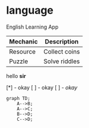 # language
English Learning App


| Mechanic     | Description     |
|--------------|----------------|
| Resource     | Collect coins  |
| Puzzle       | Solve riddles  |

hello
**sir**

[*] - okay
[ ] - okay
[ ] - _okay_

```mermaid
graph TD;
    A-->B;
    A-->C;
    B-->D;
    C-->D;
```